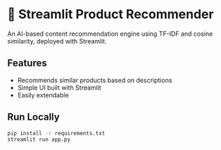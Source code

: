 # 🛒 Streamlit Product Recommender

An AI-based content recommendation engine using TF-IDF and cosine similarity, deployed with Streamlit.

## Features
- Recommends similar products based on descriptions
- Simple UI built with Streamlit
- Easily extendable

## Run Locally

```bash
pip install -r requirements.txt
streamlit run app.py
